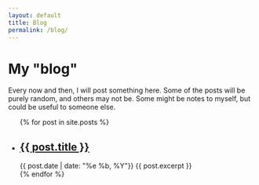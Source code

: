 ```yaml
---
layout: default
title: Blog
permalink: /blog/
---
```

<h1>My "blog"</h1>

<p>Every now and then, I will post something here. Some of the posts will be purely random, and others may not be. Some might be notes to myself, but could be useful to someone else.</p>

<ul>
    {% for post in site.posts %}
    <li>
        <h2><a href="{{ post.url }}">{{ post.title }}</a></h2>
        {{ post.date | date: "%e %b, %Y"}} {{ post.excerpt }}
    </li>
    {% endfor %}
</ul>